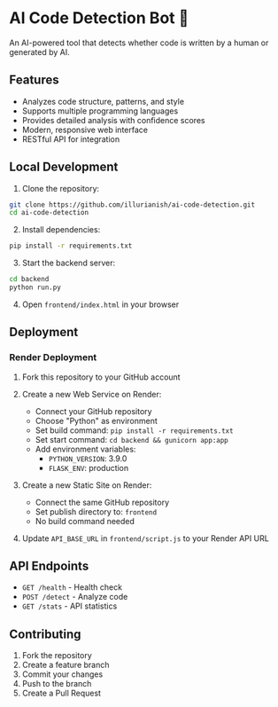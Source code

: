 # AI Code Detection Bot 🤖

An AI-powered tool that detects whether code is written by a human or generated by AI.

## Features

- Analyzes code structure, patterns, and style
- Supports multiple programming languages
- Provides detailed analysis with confidence scores
- Modern, responsive web interface
- RESTful API for integration

## Local Development

1. Clone the repository:
```bash
git clone https://github.com/illurianish/ai-code-detection.git
cd ai-code-detection
```

2. Install dependencies:
```bash
pip install -r requirements.txt
```

3. Start the backend server:
```bash
cd backend
python run.py
```

4. Open `frontend/index.html` in your browser

## Deployment

### Render Deployment

1. Fork this repository to your GitHub account

2. Create a new Web Service on Render:
   - Connect your GitHub repository
   - Choose "Python" as environment
   - Set build command: `pip install -r requirements.txt`
   - Set start command: `cd backend && gunicorn app:app`
   - Add environment variables:
     - `PYTHON_VERSION`: 3.9.0
     - `FLASK_ENV`: production

3. Create a new Static Site on Render:
   - Connect the same GitHub repository
   - Set publish directory to: `frontend`
   - No build command needed

4. Update `API_BASE_URL` in `frontend/script.js` to your Render API URL

## API Endpoints

- `GET /health` - Health check
- `POST /detect` - Analyze code
- `GET /stats` - API statistics

## Contributing

1. Fork the repository
2. Create a feature branch
3. Commit your changes
4. Push to the branch
5. Create a Pull Request

